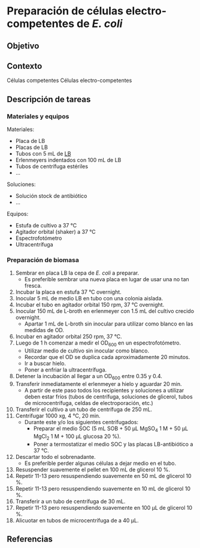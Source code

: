 # Preparación de células electro-competentes de *E. coli*

## Objetivo



## Contexto

Células competentes
Células electro-competentes

## Descripción de tareas

### Materiales y equipos

Materiales:

- Placa de LB
- Placas de LB
- Tubos con 5 mL de [LB](../Media/m001.md)
- Erlenmeyers indentados con 100 mL de LB
- Tubos de centrífuga estériles
- ...

Soluciones:

- Solución stock de antibiótico
- ...

Equipos:

- Estufa de cultivo a 37 °C
- Agitador orbital (shaker) a 37 °C
- Espectrofotómetro
- Ultracentrífuga

### Preparación de biomasa

1. Sembrar en placa LB la cepa de *E. coli* a preparar.
   - Es preferible sembrar una nueva placa en lugar de usar una no tan fresca.
2. Incubar la placa en estufa 37 °C overnight.
3. Inocular 5 mL de medio LB en tubo con una colonia aislada.
4. Incubar el tubo en agitador orbital 150 rpm, 37 °C overnight.
5. Inocular 150 mL de L-broth en erlenmeyer con 1.5 mL del cultivo crecido overnight.
   - Apartar 1 mL de L-broth sin inocular para utilizar como blanco en las medidas de OD.
6. Incubar en agitador orbital 250 rpm, 37 °C.
7. Luego de 1 h comenzar a medir el OD<sub>600</sub> en un espectrofotómetro.
   - Utilizar medio de cultivo sin inocular como blanco.
   - Recordar que el OD se duplica cada aproximadamente 20 minutos.
   - Ir a buscar hielo.
   - Poner a enfriar la ultracentrífuga.
8. Detener la incubación al llegar a un OD<sub>600</sub> entre 0.35 y 0.4.
9. Transferir inmediatamente el erlenmeyer a hielo y aguardar 20 min.
    - A partir de este paso todos los recipientes y soluciones a utilizar deben estar fríos (tubos de centrífuga, soluciones de glicerol, tubos de microcentrífuga, celdas de electroporación, etc.)
10. Transferir el cultivo a un tubo de centrífuga de 250 mL.
11. Centrifugar 1000 xg, 4 °C, 20 min.
    - Durante este y/o los siguientes centrifugados:
      - Preparar el medio SOC (5 mL SOB + 50 μL MgSO<sub>4</sub> 1 M + 50 μL MgCl<sub>2</sub> 1 M + 100 μL glucosa 20 %).
      - Poner a termostatizar el medio SOC y las placas LB-antibiótico a 37 °C.
12. Descartar todo el sobrenadante.
    - Es preferible perder algunas células a dejar medio en el tubo.
13. Resuspender suavemente el pellet en 100 mL de glicerol 10 %.
14. Repetir 11-13 pero resuspendiendo suavemente en 50 mL de glicerol 10 %.
15. Repetir 11-13 pero resuspendiendo suavemente en 10 mL de glicerol 10 %.
16. Transferir a un tubo de centrífuga de 30 mL.
17. Repetir 11-13 pero resuspendiendo suavemente en 100 μL de glicerol 10 %.
18. Alicuotar en tubos de microcentrífuga de a 40 μL.

## Referencias


